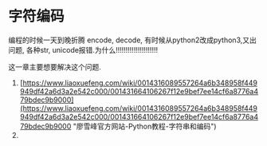 # 字符编码

编程的时候一天到晚折腾 encode, decode, 有时候从python2改成python3,又出问题, 各种str, unicode报错.为什么!!!!!!!!!!!!!!!!!!!!!

这一章主要想要解决这个问题.







1. [https://www.liaoxuefeng.com/wiki/0014316089557264a6b348958f449949df42a6d3a2e542c000/001431664106267f12e9bef7ee14cf6a8776a479bdec9b9000](https://www.liaoxuefeng.com/wiki/0014316089557264a6b348958f449949df42a6d3a2e542c000/001431664106267f12e9bef7ee14cf6a8776a479bdec9b9000 "廖雪峰官方网站-Python教程-字符串和编码")
2. 



